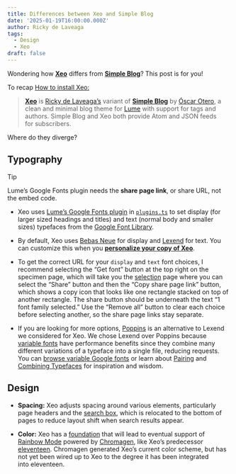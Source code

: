```yaml
---
title: Differences between Xeo and Simple Blog
date: '2025-01-19T16:00:00.000Z'
author: Ricky de Laveaga
tags:
  - Design
  - Xeo
draft: false
---
```


Wondering how [**Xeo**](https://github.com/famebot/xeo) differs from
[**Simple Blog**](https://lume.land/theme/simple-blog/)? This post is
for&nbsp;you!

<!--more-->

To recap [How to install Xeo:](/instructions/)

> [**Xeo**](https://github.com/famebot/xeo) is
> [Ricky de Laveaga’s](https://rdela.com/) variant of
> [**Simple Blog**](https://lume.land/theme/simple-blog/) by
> [Óscar Otero](https://oscarotero.com/), a clean and minimal blog theme for
> [Lume](https://lume.land/) with support for tags and authors. Simple Blog and
> Xeo both provide Atom and JSON feeds for&nbsp;subscribers.

Where do they diverge?

## Typography

> [!tip]
>
> Lume’s Google Fonts plugin needs the **share page link**, or share URL, not
> the embed&nbsp;code.

- Xeo uses [Lume’s Google Fonts plugin](https://lume.land/plugins/google_fonts/)
  in [`plugins.ts`](https://github.com/famebot/xeo/blob/trunk/plugins.ts) to set
  display (for larger sized headings and titles) and text (normal body and
  smaller sizes) typefaces from the
  [Google Font&nbsp;Library](https://fonts.google.com/).

- By default, Xeo uses
  [Bebas Neue](https://fonts.google.com/specimen/Bebas+Neue) for display and
  [Lexend](https://fonts.google.com/specimen/Lexend) for text. You can customize
  this when you
  [**personalize your copy of&nbsp;Xeo**](/instructions/#personalize-xeo).

- To get the correct URL for your `display` and `text` font choices, I recommend
  selecting the “Get font” button at the top right on the specimen page, which
  will take you the [selection](https://fonts.google.com/selection) page where
  you can select the “Share” button and then the “Copy share page link” button,
  which shows a copy icon that looks like one rectangle stacked on top of
  another rectangle. The share button should be underneath the text “1 font
  family selected.” Use the “Remove all” button to clear each choice before
  selecting another, so the share page links stay&nbsp;separate.

- If you are looking for more options,
  [Poppins](https://fonts.google.com/specimen/Poppins) is an alternative to
  Lexend we considered for Xeo. We chose Lexend over Poppins because
  [variable fonts](https://developer.mozilla.org/en-US/docs/Web/CSS/CSS_fonts/Variable_fonts_guide)
  have performance benefits since they combine many different variations of a
  typeface into a single file, reducing requests. You can
  [browse variable Google fonts](https://fonts.google.com/variablefonts) or
  learn about
  [Pairing](https://fonts.google.com/knowledge/choosing_type/pairing_typefaces)
  and
  [Combining Typefaces](https://blog.typekit.com/2016/04/29/combining-typefaces-free-guide-to-great-typography/)
  for inspiration and&nbsp;wisdom.

## Design

- **Spacing:** Xeo adjusts spacing around various elements, particularly page
  headers and the [search box](/archive/), which is relocated to the bottom of
  pages to reduce layout shift when search results&nbsp;appear.

- **Color:** Xeo has a
  [foundation](https://github.com/famebot/xeo/blob/trunk/styles.css) that will
  lead to eventual support of
  [Rainbow Mode](https://eleventeen.blog/about/#rainbow-mode) powered by
  [Chromagen](https://chromagen.io/), like Xeo’s predecessor
  [eleventeen](https://eleventeen.blog/about/). Chromagen generated Xeo’s
  current color scheme, but has not yet been wired up to Xeo to the degree it
  has been integrated into&nbsp;eleventeen.
